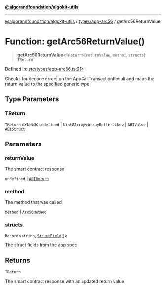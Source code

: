 [**@algorandfoundation/algokit-utils**](../../../README.md)

***

[@algorandfoundation/algokit-utils](../../../README.md) / [types/app-arc56](../README.md) / getArc56ReturnValue

# Function: getArc56ReturnValue()

> **getArc56ReturnValue**\<`TReturn`\>(`returnValue`, `method`, `structs`): `TReturn`

Defined in: [src/types/app-arc56.ts:214](https://github.com/algorandfoundation/algokit-utils-ts/blob/main/src/types/app-arc56.ts#L214)

Checks for decode errors on the AppCallTransactionResult and maps the return value to the specified generic type

## Type Parameters

### TReturn

`TReturn` *extends* `undefined` \| `Uint8Array`\<`ArrayBufferLike`\> \| `ABIValue` \| [`ABIStruct`](../type-aliases/ABIStruct.md)

## Parameters

### returnValue

The smart contract response

`undefined` | [`ABIReturn`](../../app/type-aliases/ABIReturn.md)

### method

The method that was called

[`Method`](../interfaces/Method.md) | [`Arc56Method`](../classes/Arc56Method.md)

### structs

`Record`\<`string`, [`StructField`](../interfaces/StructField.md)[]\>

The struct fields from the app spec

## Returns

`TReturn`

The smart contract response with an updated return value
